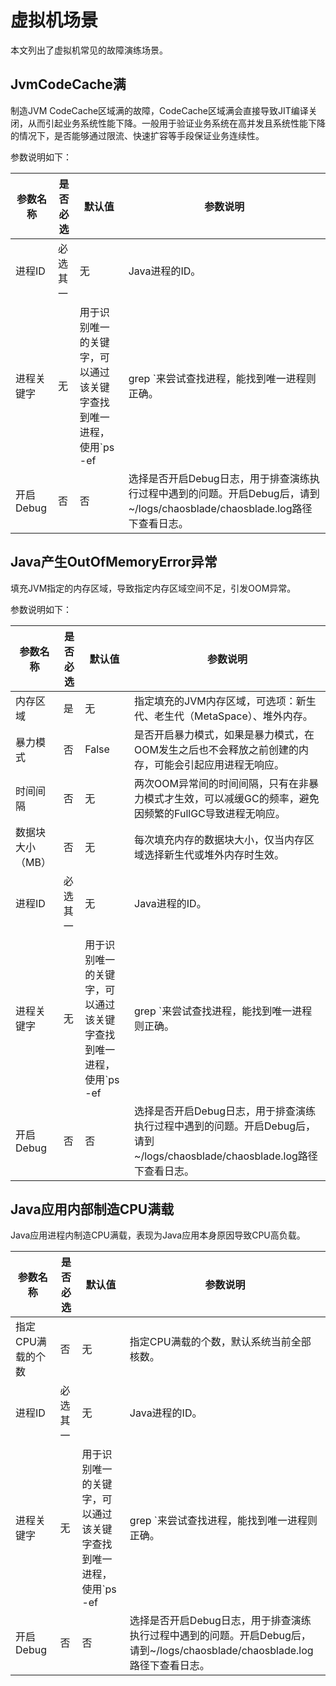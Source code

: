 # 虚拟机场景

本文列出了虚拟机常见的故障演练场景。

## JvmCodeCache满

制造JVM CodeCache区域满的故障，CodeCache区域满会直接导致JIT编译关闭，从而引起业务系统性能下降。一般用于验证业务系统在高并发且系统性能下降的情况下，是否能够通过限流、快速扩容等手段保证业务连续性。

参数说明如下：

|参数名称|是否必选|默认值|参数说明|
|----|----|---|----|
|进程ID|必选其一|无|Java进程的ID。|
|进程关键字|无|用于识别唯一的关键字，可以通过该关键字查找到唯一进程，使用`ps -ef | grep <key>`来尝试查找进程，能找到唯一进程则正确。|
|开启Debug|否|否|选择是否开启Debug日志，用于排查演练执行过程中遇到的问题。开启Debug后，请到~/logs/chaosblade/chaosblade.log路径下查看日志。|

## Java产生OutOfMemoryError异常

填充JVM指定的内存区域，导致指定内存区域空间不足，引发OOM异常。

参数说明如下：

|参数名称|是否必选|默认值|参数说明|
|----|----|---|----|
|内存区域|是|无|指定填充的JVM内存区域，可选项：新生代、老生代（MetaSpace）、堆外内存。|
|暴力模式|否|False|是否开启暴力模式，如果是暴力模式，在OOM发生之后也不会释放之前创建的内存，可能会引起应用进程无响应。|
|时间间隔|否|无|两次OOM异常间的时间间隔，只有在非暴力模式才生效，可以减缓GC的频率，避免因频繁的FullGC导致进程无响应。|
|数据块大小（MB）|否|无|每次填充内存的数据块大小，仅当内存区域选择新生代或堆外内存时生效。|
|进程ID|必选其一|无|Java进程的ID。|
|进程关键字|无|用于识别唯一的关键字，可以通过该关键字查找到唯一进程，使用`ps -ef | grep <key>`来尝试查找进程，能找到唯一进程则正确。|
|开启Debug|否|否|选择是否开启Debug日志，用于排查演练执行过程中遇到的问题。开启Debug后，请到 ~/logs/chaosblade/chaosblade.log路径下查看日志。|

## Java应用内部制造CPU满载

Java应用进程内制造CPU满载，表现为Java应用本身原因导致CPU高负载。

|参数名称|是否必选|默认值|参数说明|
|----|----|---|----|
|指定CPU满载的个数|否|无|指定CPU满载的个数，默认系统当前全部核数。|
|进程ID|必选其一|无|Java进程的ID。|
|进程关键字|无|用于识别唯一的关键字，可以通过该关键字查找到唯一进程，使用`ps -ef | grep <key>`来尝试查找进程，能找到唯一进程则正确。|
|开启Debug|否|否|选择是否开启Debug日志，用于排查演练执行过程中遇到的问题。开启Debug后，请到~/logs/chaosblade/chaosblade.log路径下查看日志。|

